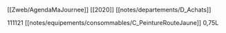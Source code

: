 [[Zweb/AgendaMaJournee]] [[2020]] [[notes/departements/D_Achats]]

111121 [[notes/equipements/consommables/C_PeintureRouteJaune]] 0,75L 